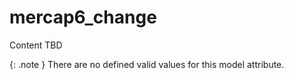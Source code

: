 # mercap6_change
Content TBD


{: .note }
There are no defined valid values for this model attribute.
